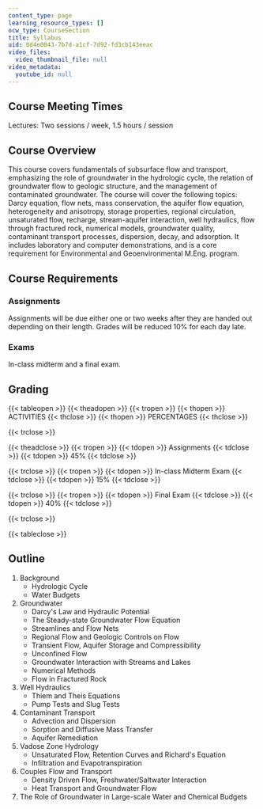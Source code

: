 ```yaml
---
content_type: page
learning_resource_types: []
ocw_type: CourseSection
title: Syllabus
uid: 0d4e0043-7b7d-a1cf-7d92-fd3cb143eeac
video_files:
  video_thumbnail_file: null
video_metadata:
  youtube_id: null
---
```


Course Meeting Times
--------------------

Lectures: Two sessions / week, 1.5 hours / session

Course Overview
---------------

This course covers fundamentals of subsurface flow and transport, emphasizing the role of groundwater in the hydrologic cycle, the relation of groundwater flow to geologic structure, and the management of contaminated groundwater. The course will cover the following topics: Darcy equation, flow nets, mass conservation, the aquifer flow equation, heterogeneity and anisotropy, storage properties, regional circulation, unsaturated flow, recharge, stream-aquifer interaction, well hydraulics, flow through fractured rock, numerical models, groundwater quality, contaminant transport processes, dispersion, decay, and adsorption. It includes laboratory and computer demonstrations, and is a core requirement for Environmental and Geoenvironmental M.Eng. program.

Course Requirements
-------------------

### Assignments

Assignments will be due either one or two weeks after they are handed out depending on their length. Grades will be reduced 10% for each day late.

### Exams

In-class midterm and a final exam.

Grading
-------

{{< tableopen >}}
{{< theadopen >}}
{{< tropen >}}
{{< thopen >}}
ACTIVITIES
{{< thclose >}}
{{< thopen >}}
PERCENTAGES
{{< thclose >}}

{{< trclose >}}

{{< theadclose >}}
{{< tropen >}}
{{< tdopen >}}
Assignments
{{< tdclose >}}
{{< tdopen >}}
45%
{{< tdclose >}}

{{< trclose >}}
{{< tropen >}}
{{< tdopen >}}
In-class Midterm Exam
{{< tdclose >}}
{{< tdopen >}}
15%
{{< tdclose >}}

{{< trclose >}}
{{< tropen >}}
{{< tdopen >}}
Final Exam
{{< tdclose >}}
{{< tdopen >}}
40%
{{< tdclose >}}

{{< trclose >}}

{{< tableclose >}}

Outline
-------

1.  Background
    *   Hydrologic Cycle
    *   Water Budgets
2.  Groundwater
    *   Darcy's Law and Hydraulic Potential
    *   The Steady-state Groundwater Flow Equation
    *   Streamlines and Flow Nets
    *   Regional Flow and Geologic Controls on Flow
    *   Transient Flow, Aquifer Storage and Compressibility
    *   Unconfined Flow
    *   Groundwater Interaction with Streams and Lakes
    *   Numerical Methods
    *   Flow in Fractured Rock
3.  Well Hydraulics
    *   Thiem and Theis Equations
    *   Pump Tests and Slug Tests
4.  Contaminant Transport
    *   Advection and Dispersion
    *   Sorption and Diffusive Mass Transfer
    *   Aquifer Remediation
5.  Vadose Zone Hydrology
    *   Unsaturated Flow, Retention Curves and Richard's Equation
    *   Infiltration and Evapotranspiration
6.  Couples Flow and Transport
    *   Density Driven Flow, Freshwater/Saltwater Interaction
    *   Heat Transport and Groundwater Flow
7.  The Role of Groundwater in Large-scale Water and Chemical Budgets